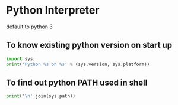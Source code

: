 # Python Interpreter

default to python 3

## To know existing python version on start up

```python
import sys; 
print('Python %s on %s' % (sys.version, sys.platform))
```

## To find out python PATH used in shell

```python
print('\n'.join(sys.path))
```